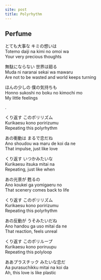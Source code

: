 ```yaml
---
site: post
title: Polyrhythm
---
```


## Perfume

とても大事な キミの想いは  
Totemo daiji na kimi no omoi wa  
Your very precious thoughts  

無駄にならない 世界は廻る  
Muda ni naranai sekai wa mawaru  
Are not to be wasted and world keeps turning  

ほんの少しの 僕の気持ちも  
Honno sukoshi no boku no kimochi mo  
My little feelings  
  
. 
  
くり返す このポリリズム  
Kurikaesu kono poririzumu  
Repeating this polyrhythm  

あの衝動は まるで恋だね  
Ano shoudou wa maru de koi da ne  
That impulse, just like love  

くり返す いつかみたいな  
Kurikaesu itsuka mitai na  
Repeating, just like when  

あの光景が 甦るの  
Ano koukei ga yomigaeru no  
That scenery comes back to life  

くり返す このポリリズム  
Kurikaesu kono poririzumu  
Repeating this polyrhythm  

あの反動が うそみたいだね  
Ano handou ga uso mitai da ne  
That reaction, feels unreal  

くり返す このポリループ  
Kurikaesu kono poriruupu  
Repeating this polyloop  

ああプラスチック みたいな恋だ  
Aa purasuchikku mitai na koi da  
Ah, this love is like plastic  
